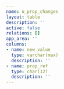 ```yaml
---
name: u_prop_changes
layout: table
description: ''
active: false
relations: []
app_area: ''
columns:
- name: new_value
  type: varchar(max)
  description: ''
- name: prop_ref
  type: char(12)
  description: ''
---
```



